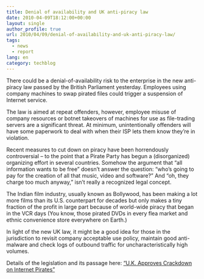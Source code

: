 ```yaml
---
title: Denial of availability and UK anti-piracy law
date: 2010-04-09T18:12:00+00:00
layout: single
author_profile: true
url: 2010/04/09/denial-of-availability-and-uk-anti-piracy-law/
tags:
  - news
  - report
lang: en
category: techblog
---
```

There could be a denial-of-availability risk to the enterprise in the new anti-piracy law passed by the British Parliament yesterday. Employees using company machines to swap pirated files could trigger a suspension of Internet service.

The law is aimed at repeat offenders, however, employee misuse of company resources or botnet takeovers of machines for use as file-trading servers are a significant threat. At minimum, unintentionally offenders will have some paperwork to deal with when their ISP lets them know they’re in violation.

Recent measures to cut down on piracy have been horrendously controversial – to the point that a Pirate Party has begun a (disorganized) organizing effort in several countries. Somehow the argument that “all information wants to be free” doesn’t answer the question: “who’s going to pay for the creation of all that music, video and software?” And &#8220;oh, they charge too much anyway,” isn’t really a recognized legal concept.

The Indian film industry, usually known as Bollywood, has been making a lot more films than its U.S. counterpart for decades but only makes a tiny fraction of the profit in large part because of world-wide piracy that began in the VCR days (You know, those pirated DVDs in every flea market and ethnic convenience store everywhere on Earth.)

In light of the new UK law, it might be a good idea for those in the jurisdiction to revisit company acceptable use policy, maintain good anti-malware and check logs of outbound traffic for uncharacteristically high volumes.

Details of the legislation and its passage here: <a href="http://www.nytimes.com/2010/04/09/technology/09piracy.html?hpw" target="_blank">“U.K. Approves Crackdown on Internet Pirates”</a>